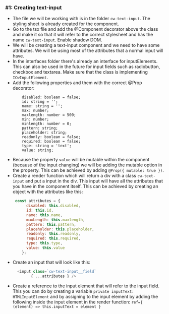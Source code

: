 ### #1: Creating text-input

- The file we will be working with is in the folder `cw-text-input`. The styling sheet is already created for the component.
- Go to the tsx file and add the @Component decorator above the class and make it so that it will refer to the correct stylesheet and has the name `cw-text-input`. Enable shadow DOM.
- We will be creating a text-input component and we need to have some attributes. We will be using most of the attributes that a normal input will have.
- In the interfaces folder there's already an interface for inputElements. This can also be used in the future for input fields such as radiobutton, checkbox and textarea. Make sure that the class is implementing `ICwInputElement`.
- Add the following properties and them with the correct @Prop decorator: 
  ```
      disabled: boolean = false;
      id: string = '';
      name: string = '';
      max: number;
      maxlength: number = 500;
      min: number;
      minlength: number = 0;
      pattern: string;
      placeholder: string;
      readonly: boolean = false;
      required: boolean = false;
      type: string = 'text';
      value: string;
   ```
- Because the property `value` will be mutable within the component (because of the input changing) we will be adding the mutable option in the property. This can be achieved by adding `@Prop({ mutable: true })`.
- Create a render function which will return a div with a class `cw-text-input` and put a input in the div. This input will have all the attributes that you have in the component itself. This can be achieved by creating an object with the attributes like this:
    ```javascript
     const attributes = {
          disabled: this.disabled,
          id: this.id,
          name: this.name,
          maxLength: this.maxlength,
          pattern: this.pattern,
          placeholder: this.placeholder,
          readonly: this.readonly,
          required: this.required,
          type: this.type,
          value: this.value
        };
    ``` 
- Create an input that will look like this:
    ```javascript
      <input class=`cw-text-input__field`
            { ...attributes } />
    ```   
- Create a reference to the input element that will refer to the input field. This you can do by creating a variable `private inputText: HTMLInputElement` and by assigning to the input element by adding the following inside the input element in the render function: `ref={ (element) => this.inputText = element }` 